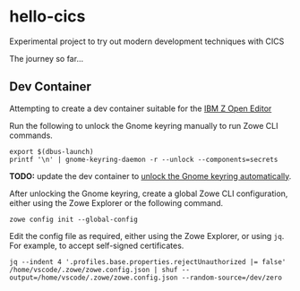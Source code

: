 # hello-cics

Experimental project to try out modern development techniques with CICS

The journey so far...

## Dev Container

Attempting to create a dev container suitable for the [IBM Z Open Editor](https://ibm.github.io/zopeneditor-about/Docs/getting_started.html#installing-the-ibm-z-open-editor-vs-code-extension)

Run the following to unlock the Gnome keyring manually to run Zowe CLI commands.

```shell
export $(dbus-launch)
printf '\n' | gnome-keyring-daemon -r --unlock --components=secrets
```

**TODO:** update the dev container to [unlock the Gnome keyring automatically](https://docs.zowe.org/stable/user-guide/cli-configure-scs-on-headless-linux-os/#unlocking-the-keyring-automatically).

After unlocking the Gnome keyring, create a global Zowe CLI configuration, either using the Zowe Explorer or the following command.

```shell
zowe config init --global-config
```

Edit the config file as required, either using the Zowe Explorer, or using `jq`. For example, to accept self-signed certificates.

```shell
jq --indent 4 '.profiles.base.properties.rejectUnauthorized |= false' /home/vscode/.zowe/zowe.config.json | shuf --output=/home/vscode/.zowe/zowe.config.json --random-source=/dev/zero
```
